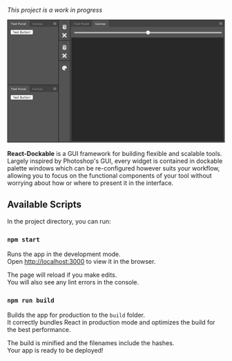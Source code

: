 *This project is a work in progress*

![Screenshot](screenshot.png)

**React-Dockable** is a GUI framework for building flexible and scalable tools.  Largely inspired by Photoshop's GUI, every widget is contained in dockable palette windows which can be re-configured however suits your workflow, allowing you to focus on the functional components of your tool without worrying about how or where to present it in the interface.

## Available Scripts

In the project directory, you can run:

### `npm start`

Runs the app in the development mode.<br>
Open [http://localhost:3000](http://localhost:3000) to view it in the browser.

The page will reload if you make edits.<br>
You will also see any lint errors in the console.

### `npm run build`

Builds the app for production to the `build` folder.<br>
It correctly bundles React in production mode and optimizes the build for the best performance.

The build is minified and the filenames include the hashes.<br>
Your app is ready to be deployed!

